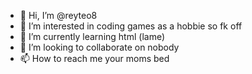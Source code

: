 - 👋 Hi, I’m @reyteo8
- 👀 I’m interested in coding games as a hobbie so fk off
- 🌱 I’m currently learning html (lame)
- 💞️ I’m looking to collaborate on nobody
- 📫 How to reach me your moms bed

<!---
reyteo8/reyteo8 is a ✨ special ✨ repository because its `README.md` (this file) appears on your GitHub profile.
You can click the Preview link to take a look at your changes.
--->
